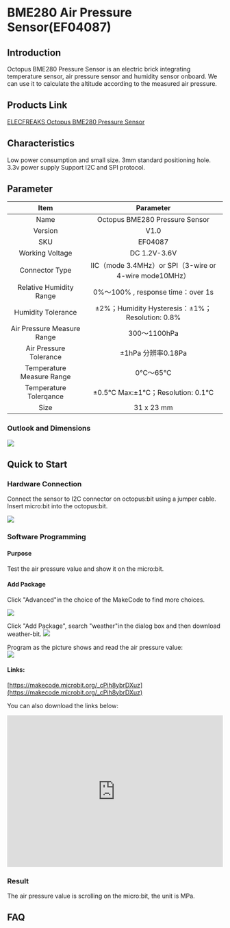 # BME280 Air Pressure Sensor(EF04087) 

## Introduction

Octopus BME280 Pressure Sensor is an electric brick integrating temperature sensor, air pressure sensor and humidity sensor onboard. We can use it to  calculate the altitude according to the measured air pressure.

## Products Link

[ELECFREAKS Octopus BME280 Pressure Sensor](https://shop.elecfreaks.com/products/elecfreaks-octopus-bme280-pressure-sensor?_pos=1&_sid=d7c116b40&_ss=r)


## Characteristics

 Low power consumption and small size.
 3mm standard positioning hole.
 3.3v power supply
 Support I2C and SPI protocol.
 
## Parameter


Item | Parameter 
:-: | :-: 
Name|Octopus BME280 Pressure Sensor
Version|V1.0
SKU| EF04087
Working Voltage|DC 1.2V-3.6V
Connector Type|IIC（mode 3.4MHz）or SPI（3-wire or 4-wire mode10MHz）
Relative Humidity Range|0%～100% , response time：over 1s
Humidity Tolerance|±2%；Humidity Hysteresis：±1%；Resolution: 0.8%
Air Pressure Measure Range|300～1100hPa
Air Pressure Tolerance|±1hPa 分辨率0.18Pa
Temperature Measure Range|0℃～65℃
Temperature Tolerqance|±0.5℃ Max:±1℃；Resolution: 0.1℃
Size|31 x 23 mm

### Outlook and Dimensions
![](./images/ZCHyqrg.png)

## Quick to Start

### Hardware Connection

Connect the sensor to I2C connector on octopus:bit using a jumper cable. Insert micro:bit into the octopus:bit.

![](./images/TGFmmNb.png)

### Software Programming

#### Purpose
Test the air pressure value and show it on the micro:bit.

#### Add Package
Click "Advanced"in the choice of the MakeCode to find more choices.

![](./images/LjMR5IU.png)

Click "Add Package", search "weather"in the dialog box and then download weather-bit.
![](./images/2pzeQRn.png)

Program as the picture shows and read the air pressure value:  
![](./images/uzGqxBD.png)

#### Links:
[https://makecode.microbit.org/_cPih8ybrDXuz](https://makecode.microbit.org/_cPih8ybrDXuz)

You can also download the links below:
<div style="position:relative;height:0;padding-bottom:70%;overflow:hidden;"><iframe style="position:absolute;top:0;left:0;width:100%;height:100%;" src="https://makecode.microbit.org/#pub:_0Eji5aiUVWPi" frameborder="0" sandbox="allow-popups allow-forms allow-scripts allow-same-origin"></iframe></div>

### Result
The air pressure value is scrolling on the micro:bit, the unit is MPa.

## FAQ

